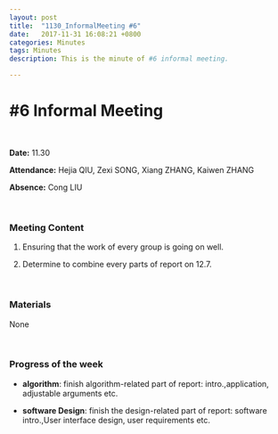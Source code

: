 ```yaml
---
layout: post
title:  "1130_InformalMeeting #6"
date:   2017-11-31 16:08:21 +0800
categories: Minutes
tags: Minutes
description: This is the minute of #6 informal meeting.

---
```




# #6 Informal Meeting #

<br>

**Date:** 11.30

**Attendance:** Hejia QIU, Zexi SONG,  Xiang ZHANG, Kaiwen ZHANG

**Absence:** Cong LIU




<br>

### Meeting Content ###




1. Ensuring that the work of every group is going on well.

2. Determine to combine every parts of report on 12.7.







<br>

### Materials ###

None

<br>

### Progress of the week ###

- **algorithm**: finish algorithm-related part of report: intro.,application, adjustable arguments etc.

- **software Design**: finish the design-related part of report: software intro.,User interface design, user requirements etc.
